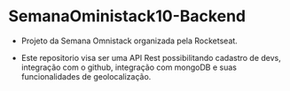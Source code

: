 # SemanaOministack10-Backend

- Projeto da Semana Omnistack organizada pela Rocketseat. 

- Este repositorio visa ser uma API Rest possibilitando cadastro de devs, integração com o github, integração com mongoDB e suas funcionalidades de geolocalização.